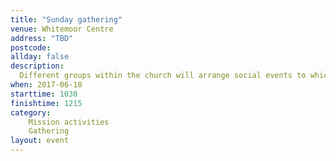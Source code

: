 ```yaml
---
title: "Sunday gathering"
venue: Whitemoor Centre
address: "TBD"
postcode: 
allday: false
description: 
  Different groups within the church will arrange social events to which we can invite friends and neighbours
when: 2017-06-18
starttime: 1030
finishtime: 1215
category:
    Mission activities
    Gathering
layout: event
---
```

